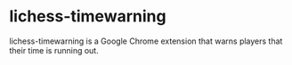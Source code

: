 lichess-timewarning
===================

lichess-timewarning is a Google Chrome extension that warns players that their time is running out.
